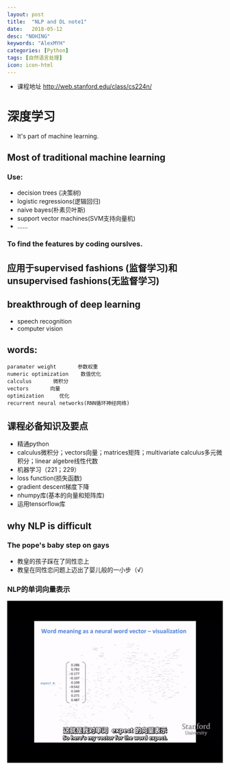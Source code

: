 ```yaml
---
layout: post
title:  "NLP and DL note1"
date:   2018-05-12
desc: "NOHING"
keywords: "AlexMYH"
categories: [Python]
tags: [自然语言处理]
icon: icon-html
---
```




* 课程地址 http://web.stanford.edu/class/cs224n/
# 深度学习
* It's part of machine learning.

## Most of traditional machine learning
### Use:
* decision trees (决策树)
* logistic regressions(逻辑回归)
* naive bayes(朴素贝叶斯)
* support vector machines(SVM支持向量机)
* ......
### To find the features by coding ourslves.


## 应用于supervised fashions (监督学习)和unsupervised fashions(无监督学习)

## breakthrough of deep learning
* speech recognition
* computer vision

## words:
```
paramater weight       参数权重
numeric optimization    数值优化
calculus       微积分
vectors       向量
optimization     优化
recurrent neural networks(RNN循环神经网络)  

```
## 课程必备知识及要点
* 精通python
* calculus微积分；vectors向量；matrices矩阵；multivariate calculus多元微积分；linear algebre线性代数
* 机器学习（221；229）
* loss function(损失函数)
* gradient descent梯度下降
* nhumpy库(基本的向量和矩阵库)
* 运用tensorflow库

## why NLP is difficult
### The pope's baby step on gays
* 教皇的孩子踩在了同性恋上
* 教皇在同性恋问题上迈出了婴儿般的一小步（√）

### NLP的单词向量表示
![avatar](https://github.com/AlexMYH/AlexMYH.github.io/blob/master/static/assets/img/blog/3steps/vector.png)
